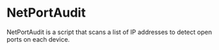 # NetPortAudit
NetPortAudit is a script that scans a list of IP addresses to detect open ports on each device. 
